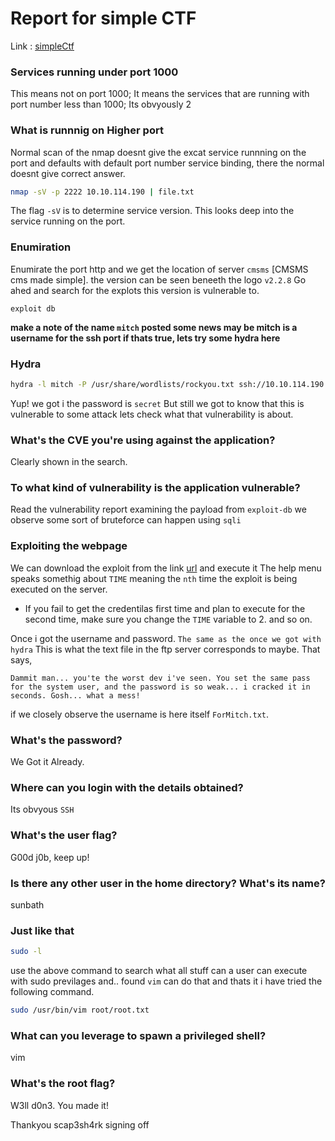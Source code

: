 # Report for simple CTF
Link : [simpleCtf](https://tryhackme.com/r/room/easyctf)
### Services running under port 1000
This means not on port 1000; It means the services that are running with port number less than 1000;
Its obvyously 2 
### What is runnnig on Higher port 
Normal scan of the nmap doesnt give the excat service runnning on the port and defaults with default port number service binding,
there the normal doesnt give correct answer.
```bash
nmap -sV -p 2222 10.10.114.190 | file.txt
```
The flag `-sV` is to determine service version. This looks deep into the service running on the port.

### Enumiration 
Enumirate the port http and we get the location of server `cmsms` [CMSMS cms made simple].
the version can be seen beneeth the logo `v2.2.8` 
Go ahed and search for the explots this version is vulnerable to.
```web
exploit db
```
__make a note of the name `mitch` posted some news may be mitch is a username for the ssh port if thats true, lets try some hydra here__

### Hydra
```bash
hydra -l mitch -P /usr/share/wordlists/rockyou.txt ssh://10.10.114.190:2222
```
Yup! we got i the password is `secret`
But still we got to know that this is vulnerable to some attack lets check what that vulnerability is about.
### What's the CVE you're using against the application?
Clearly shown in the search. 

### To what kind of vulnerability is the application vulnerable?
Read the vulnerability report 
examining the payload from `exploit-db` we observe some sort of bruteforce can happen using `sqli`
### Exploiting the webpage
We can download the exploit from the link [url](https://www.exploit-db.com/exploits/46635) and execute it
The help menu speaks somethig about `TIME` meaning the `nth` time the exploit is being executed on the server.
- If you fail to get the credentilas first time and plan to execute for the second time, make sure you change the `TIME` variable to 2. and so on.

Once i got the username and password. `The same as the once we got with hydra`
This is what the text file in the ftp server corresponds to maybe.
That says,
```text
Dammit man... you'te the worst dev i've seen. You set the same pass for the system user, and the password is so weak... i cracked it in seconds. Gosh... what a mess!
```
if we closely observe the username is here itself `ForMitch.txt`.

### What's the password?
We Got it Already.

### Where can you login with the details obtained?
Its obvyous `SSH`

### What's the user flag?
G00d j0b, keep up!

### Is there any other user in the home directory? What's its name?
sunbath

### Just like that
```bash
sudo -l 
```
use the above command to search what all stuff can a user can execute with sudo previlages and..
found `vim` can do that and thats it i have tried the following command.
```bash
sudo /usr/bin/vim root/root.txt
```
### What can you leverage to spawn a privileged shell?
vim

### What's the root flag?
W3ll d0n3. You made it!


Thankyou
scap3sh4rk signing off
